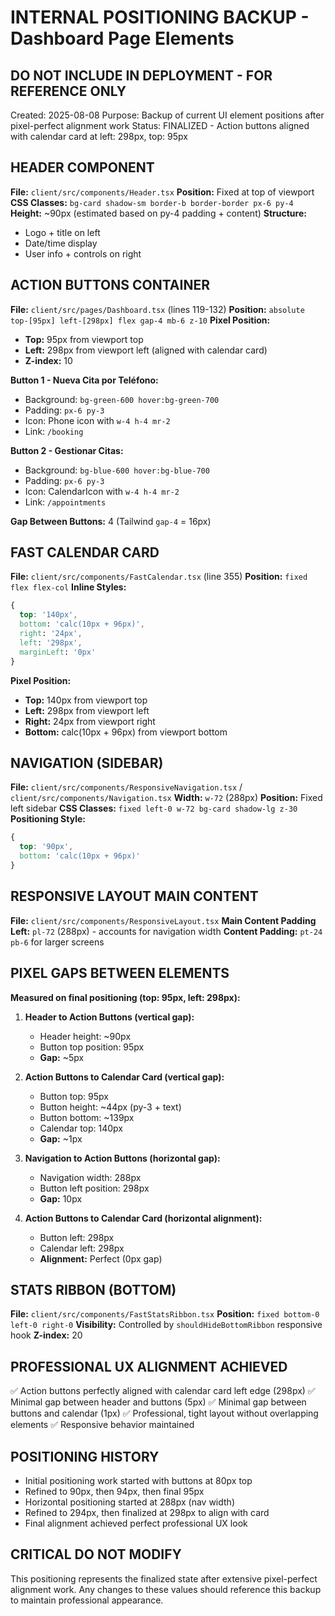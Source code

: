 # INTERNAL POSITIONING BACKUP - Dashboard Page Elements
## DO NOT INCLUDE IN DEPLOYMENT - FOR REFERENCE ONLY

Created: 2025-08-08
Purpose: Backup of current UI element positions after pixel-perfect alignment work
Status: FINALIZED - Action buttons aligned with calendar card at left: 298px, top: 95px

## HEADER COMPONENT
**File:** `client/src/components/Header.tsx`
**Position:** Fixed at top of viewport
**CSS Classes:** `bg-card shadow-sm border-b border-border px-6 py-4`
**Height:** ~90px (estimated based on py-4 padding + content)
**Structure:**
- Logo + title on left
- Date/time display 
- User info + controls on right

## ACTION BUTTONS CONTAINER
**File:** `client/src/pages/Dashboard.tsx` (lines 119-132)
**Position:** `absolute top-[95px] left-[298px] flex gap-4 mb-6 z-10`
**Pixel Position:** 
- **Top:** 95px from viewport top
- **Left:** 298px from viewport left (aligned with calendar card)
- **Z-index:** 10

**Button 1 - Nueva Cita por Teléfono:**
- Background: `bg-green-600 hover:bg-green-700`
- Padding: `px-6 py-3`
- Icon: Phone icon with `w-4 h-4 mr-2`
- Link: `/booking`

**Button 2 - Gestionar Citas:**
- Background: `bg-blue-600 hover:bg-blue-700`
- Padding: `px-6 py-3`
- Icon: CalendarIcon with `w-4 h-4 mr-2`
- Link: `/appointments`

**Gap Between Buttons:** 4 (Tailwind `gap-4` = 16px)

## FAST CALENDAR CARD
**File:** `client/src/components/FastCalendar.tsx` (line 355)
**Position:** `fixed flex flex-col`
**Inline Styles:** 
```css
{
  top: '140px',
  bottom: 'calc(10px + 96px)',
  right: '24px',
  left: '298px',
  marginLeft: '0px'
}
```
**Pixel Position:**
- **Top:** 140px from viewport top
- **Left:** 298px from viewport left
- **Right:** 24px from viewport right
- **Bottom:** calc(10px + 96px) from viewport bottom

## NAVIGATION (SIDEBAR)
**File:** `client/src/components/ResponsiveNavigation.tsx` / `client/src/components/Navigation.tsx`
**Width:** `w-72` (288px)
**Position:** Fixed left sidebar
**CSS Classes:** `fixed left-0 w-72 bg-card shadow-lg z-30`
**Positioning Style:** 
```css
{
  top: '90px',
  bottom: 'calc(10px + 96px)'
}
```

## RESPONSIVE LAYOUT MAIN CONTENT
**File:** `client/src/components/ResponsiveLayout.tsx`
**Main Content Padding Left:** `pl-72` (288px) - accounts for navigation width
**Content Padding:** `pt-24 pb-6` for larger screens

## PIXEL GAPS BETWEEN ELEMENTS
**Measured on final positioning (top: 95px, left: 298px):**

1. **Header to Action Buttons (vertical gap):**
   - Header height: ~90px
   - Button top position: 95px
   - **Gap:** ~5px

2. **Action Buttons to Calendar Card (vertical gap):**
   - Button top: 95px
   - Button height: ~44px (py-3 + text)
   - Button bottom: ~139px
   - Calendar top: 140px
   - **Gap:** ~1px

3. **Navigation to Action Buttons (horizontal gap):**
   - Navigation width: 288px
   - Button left position: 298px
   - **Gap:** 10px

4. **Action Buttons to Calendar Card (horizontal alignment):**
   - Button left: 298px
   - Calendar left: 298px
   - **Alignment:** Perfect (0px gap)

## STATS RIBBON (BOTTOM)
**File:** `client/src/components/FastStatsRibbon.tsx`
**Position:** `fixed bottom-0 left-0 right-0`
**Visibility:** Controlled by `shouldHideBottomRibbon` responsive hook
**Z-index:** 20

## PROFESSIONAL UX ALIGNMENT ACHIEVED
✅ Action buttons perfectly aligned with calendar card left edge (298px)
✅ Minimal gap between header and buttons (5px)
✅ Minimal gap between buttons and calendar (1px)
✅ Professional, tight layout without overlapping elements
✅ Responsive behavior maintained

## POSITIONING HISTORY
- Initial positioning work started with buttons at 80px top
- Refined to 90px, then 94px, then final 95px
- Horizontal positioning started at 288px (nav width)
- Refined to 294px, then finalized at 298px to align with card
- Final alignment achieved perfect professional UX look

## CRITICAL DO NOT MODIFY
This positioning represents the finalized state after extensive pixel-perfect alignment work.
Any changes to these values should reference this backup to maintain professional appearance.